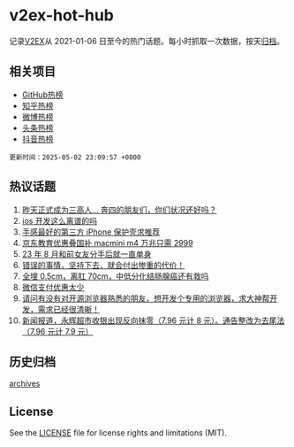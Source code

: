 # v2ex-hot-hub

 记录[V2EX](https://www.v2ex.com/)从 2021-01-06 日至今的热门话题。每小时抓取一次数据，按天[归档](archives)。
 
 ## 相关项目

- [GitHub热榜](https://github.com/snaildev/github-hot-hub)
- [知乎热榜](https://github.com/snaildev/zhihu-hot-hub)
- [微博热榜](https://github.com/snaildev/weibo-hot-hub)
- [头条热榜](https://github.com/snaildev/toutiao-hot-hub)
- [抖音热榜](https://github.com/snaildev/douyin-hot-hub)


 `更新时间：2025-05-02 23:09:57 +0800`

## 热议话题

1. [昨天正式成为三高人... 奔四的朋友们，你们状况还好吗？](https://www.v2ex.com/t/1129363)
1. [ios 开发这么离谱的吗](https://www.v2ex.com/t/1129398)
1. [手感最好的第三方 iPhone 保护壳求推荐](https://www.v2ex.com/t/1129365)
1. [京东教育优惠叠国补 macmini m4 万兆只需 2999](https://www.v2ex.com/t/1129386)
1. [23 年 8 月和前女友分手后就一直单身](https://www.v2ex.com/t/1129420)
1. [错误的事情，坚持下去，就会付出惨重的代价！](https://www.v2ex.com/t/1129347)
1. [全埋 0.5cm，离肛 70cm，中低分化结肠腺癌还有救吗](https://www.v2ex.com/t/1129382)
1. [微信支付优惠太少](https://www.v2ex.com/t/1129415)
1. [请问有没有对开源浏览器熟悉的朋友，想开发个专用的浏览器，求大神帮开发，需求已经很清晰！](https://www.v2ex.com/t/1129402)
1. [新闻报道，永辉超市收银出现反向抹零（7.96 元计 8 元）。通告整改为去尾法（7.96 元计 7.9 元）](https://www.v2ex.com/t/1129346)

## 历史归档

[archives](archives)

## License

See the [LICENSE](LICENSE) file for license rights and limitations (MIT).
